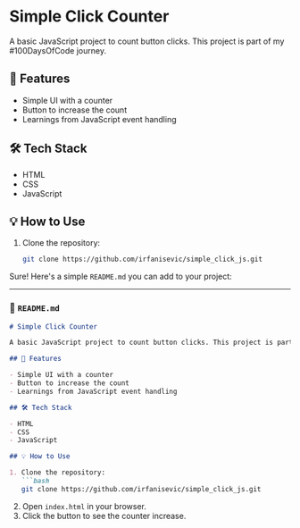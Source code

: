 # Simple Click Counter

A basic JavaScript project to count button clicks. This project is part of my #100DaysOfCode journey.

## 🚀 Features

- Simple UI with a counter
- Button to increase the count
- Learnings from JavaScript event handling

## 🛠️ Tech Stack

- HTML
- CSS
- JavaScript

## 💡 How to Use

1. Clone the repository:
   ```bash
   git clone https://github.com/irfanisevic/simple_click_js.git
Sure! Here's a simple `README.md` you can add to your project:

---

### 📄 `README.md`

````markdown
# Simple Click Counter

A basic JavaScript project to count button clicks. This project is part of my #100DaysOfCode journey.

## 🚀 Features

- Simple UI with a counter
- Button to increase the count
- Learnings from JavaScript event handling

## 🛠️ Tech Stack

- HTML
- CSS
- JavaScript

## 💡 How to Use

1. Clone the repository:
   ```bash
   git clone https://github.com/irfanisevic/simple_click_js.git
````

2. Open `index.html` in your browser.
3. Click the button to see the counter increase.

